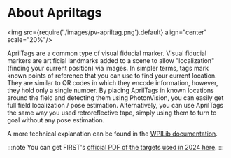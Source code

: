 # About Apriltags

<img src={require('./images/pv-apriltag.png').default} align="center" scale="20%"/>

AprilTags are a common type of visual fiducial marker. Visual fiducial markers are artificial landmarks added to a scene to allow "localization" (finding your current position) via images. In simpler terms, tags mark known points of reference that you can use to find your current location. They are similar to QR codes in which they encode information, however, they hold only a single number. By placing AprilTags in known locations around the field and detecting them using PhotonVision, you can easily get full field localization / pose estimation. Alternatively, you can use AprilTags the same way you used retroreflective tape, simply using them to turn to goal without any pose estimation.

A more technical explanation can be found in the [WPILib documentation](https://docs.wpilib.org/en/latest/docs/software/vision-processing/apriltag/apriltag-intro.html).

:::note
You can get FIRST's [official PDF of the targets used in 2024 here](https://firstfrc.blob.core.windows.net/frc2024/FieldAssets/Apriltag_Images_and_User_Guide.pdf).
:::
